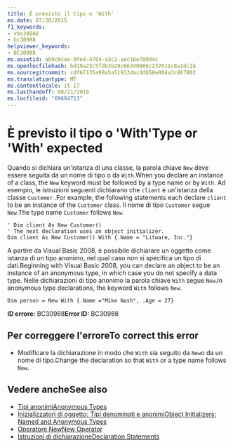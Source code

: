 ```yaml
---
title: È previsto il tipo o 'With'
ms.date: 07/20/2015
f1_keywords:
- vbc30988
- bc30988
helpviewer_keywords:
- BC30988
ms.assetid: ab9c0cee-9fe4-4764-a3c2-aec16e709d4c
ms.openlocfilehash: bd19a23c5fdb3b29c66340886c237611c8a1dc1b
ms.sourcegitcommit: cdf67135a98a5a51913dacddb58e004a3c867802
ms.translationtype: MT
ms.contentlocale: it-IT
ms.lasthandoff: 08/21/2019
ms.locfileid: "69664713"
---
```

# <a name="type-or-with-expected"></a><span data-ttu-id="5465b-102">È previsto il tipo o 'With'</span><span class="sxs-lookup"><span data-stu-id="5465b-102">Type or 'With' expected</span></span>
<span data-ttu-id="5465b-103">Quando si dichiara un'istanza di una classe, la parola chiave `New` deve essere seguita da un nome di tipo o da `With`.</span><span class="sxs-lookup"><span data-stu-id="5465b-103">When you declare an instance of a class, the `New` keyword must be followed by a type name or by `With`.</span></span> <span data-ttu-id="5465b-104">Ad esempio, le istruzioni seguenti dichiarano che `client` è un'istanza della classe `Customer` .</span><span class="sxs-lookup"><span data-stu-id="5465b-104">For example, the following statements each declare `client` to be an instance of the `Customer` class.</span></span> <span data-ttu-id="5465b-105">Il nome di tipo `Customer` segue `New`.</span><span class="sxs-lookup"><span data-stu-id="5465b-105">The type name `Customer` follows `New`.</span></span>  
  
```  
' Dim client As New Customer()  
' The next declaration uses an object initializer.  
Dim client As New Customer() With {.Name = "Litware, Inc."}  
```  
  
 <span data-ttu-id="5465b-106">A partire da Visual Basic 2008, è possibile dichiarare un oggetto come istanza di un tipo anonimo, nel qual caso non si specifica un tipo di dati.</span><span class="sxs-lookup"><span data-stu-id="5465b-106">Beginning with Visual Basic 2008, you can declare an object to be an instance of an anonymous type, in which case you do not specify a data type.</span></span> <span data-ttu-id="5465b-107">Nelle dichiarazioni di tipo anonimo la parola chiave `With` segue `New`.</span><span class="sxs-lookup"><span data-stu-id="5465b-107">In anonymous type declarations, the keyword `With` follows `New`.</span></span>  
  
```  
Dim person = New With {.Name ="Mike Nash", .Age = 27}  
```  
  
 <span data-ttu-id="5465b-108">**ID errore:** BC30988</span><span class="sxs-lookup"><span data-stu-id="5465b-108">**Error ID:** BC30988</span></span>  
  
## <a name="to-correct-this-error"></a><span data-ttu-id="5465b-109">Per correggere l'errore</span><span class="sxs-lookup"><span data-stu-id="5465b-109">To correct this error</span></span>  
  
- <span data-ttu-id="5465b-110">Modificare la dichiarazione in modo che `With` sia seguito da `New`o da un nome di tipo.</span><span class="sxs-lookup"><span data-stu-id="5465b-110">Change the declaration so that `With` or a type name follows `New`.</span></span>  
  
## <a name="see-also"></a><span data-ttu-id="5465b-111">Vedere anche</span><span class="sxs-lookup"><span data-stu-id="5465b-111">See also</span></span>

- [<span data-ttu-id="5465b-112">Tipi anonimi</span><span class="sxs-lookup"><span data-stu-id="5465b-112">Anonymous Types</span></span>](../../visual-basic/programming-guide/language-features/objects-and-classes/anonymous-types.md)
- [<span data-ttu-id="5465b-113">Inizializzatori di oggetto: Tipi denominati e anonimi</span><span class="sxs-lookup"><span data-stu-id="5465b-113">Object Initializers: Named and Anonymous Types</span></span>](../../visual-basic/programming-guide/language-features/objects-and-classes/object-initializers-named-and-anonymous-types.md)
- [<span data-ttu-id="5465b-114">Operatore New</span><span class="sxs-lookup"><span data-stu-id="5465b-114">New Operator</span></span>](../../visual-basic/language-reference/operators/new-operator.md)
- [<span data-ttu-id="5465b-115">Istruzioni di dichiarazione</span><span class="sxs-lookup"><span data-stu-id="5465b-115">Declaration Statements</span></span>](../programming-guide/language-features/statements.md#declaration-statements)

